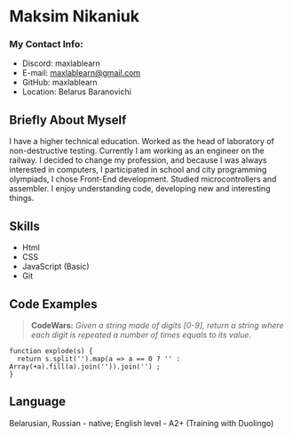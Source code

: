 # Maksim Nikaniuk


### My Contact Info:
- Discord: maxlablearn
- E-mail: maxlablearn@gmail.com
- GitHub: maxlablearn
- Location: Belarus Baranovichi


## Briefly About Myself
I have a higher technical education. Worked as the head of laboratory of non-destructive testing. Currently I am working as an engineer on the railway.
I decided to change my profession, and because I was always interested in computers, I participated in school and city programming olympiads, I chose Front-End development. Studied microcontrollers  and assembler.
I enjoy understanding code, developing new and interesting things.


## Skills
- Html
- CSS
- JavaScript (Basic)
- Git


## Code Examples
> __CodeWars:__ _Given a string made of digits [0-9], return a string where each digit is repeated a number of times equals to its value._
```
function explode(s) {
  return s.split('').map(a => a == 0 ? '' : Array(+a).fill(a).join('')).join('') ;
}
```

## Language
Belarusian, Russian - native;
English level - A2+ (Training with Duolingo)